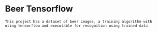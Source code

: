 # Beer Tensorflow


```
This project has a dataset of beer images, a training algorithm with using tensorflow and executable for recognition using trained data
```